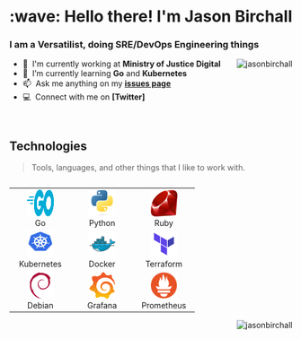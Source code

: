 <h1 align="left" id="jason-title">:wave: Hello there! I'm Jason Birchall</h1>
<h3 align="left">I am a Versatilist, doing SRE/DevOps Engineering things</h3>

<a href="#jasonBirchall-title">
  <img src="https://github-readme-stats.vercel.app/api?username=jasonbirchall&show_icons=true&count_private=true&include_all_commits=true&theme=dark" alt="jasonbirchall" align="right" />
</a>

- :office: &nbsp;I'm currently working at **Ministry of Justice Digital**
- :seedling: &nbsp;I’m currently learning **Go** and **Kubernetes**
- :mailbox: &nbsp;Ask me anything on my **[issues page]**
- :computer: &nbsp;Connect with me on **[Twitter]**

<br>
<h2 align="left" id="jasonBirchall-tech">Technologies</h2>

> Tools, languages, and other things that I like to work with.

<table align="left">
  <tr>
    <td align="center" width="96">
      <a href="#jasonBirchall-tech">
        <img src="./img/go-flat.svg" width="48" height="48" alt="Golang" />
      </a>
      <br>Go
    </td>
    <td align="center" width="96">
      <a href="#jasonBirchall-tech">
        <img src="./img/python-original.svg" width="48" height="48" alt="Python" />
      </a>
      <br>Python
    </td>
    <td align="center" width="96">
      <a href="#jasonBirchall-tech">
        <img src="./img/ruby.png" width="48" height="48" alt="Ruby" />
      </a>
      <br>Ruby
    </td>
  </tr>
  <tr>
    <td align="center" width="96">
      <a href="#jasonBirchall-tech" >
        <img src="https://raw.githubusercontent.com/cncf/artwork/master/projects/kubernetes/icon/color/kubernetes-icon-color.svg" width="48" height="48" alt="Kubernetes" />
      </a>
      <br>Kubernetes
    </td>
    <td align="center" width="96"> 
      <a href="#jasonBirchall-tech" >
        <img src="./img/docker-original.svg" width="48" height="48" alt="Docker" />
      </a>
      <br>Docker
    </td>
    <td align="center"  width="96">
      <a href="#jasonBirchall-tech">
        <img src="./img/terraform.png" width="48" height="48" alt="Terraform" />
      </a>
      <br>Terraform
    </td>
  </tr>
  <tr>
    <td align="center"  width="96">
      <a href="#jasonBirchall-tech">
        <img src="./img/debian-original.svg" width="48" height="48" alt="Debian" />
      </a>
      <br>Debian
    </td>
    <td align="center" width="96">
      <a href="#jasonBirchall-tech" >
        <img src="https://raw.githubusercontent.com/grafana/grafana/master/public/img/grafana_icon.svg" width="48" height="48" alt="Grafana" />
      </a>
      <br>Grafana
    </td>
    <td align="center" width="96">
      <a href="#jasonBirchall-tech" >
        <img src="https://github.com/cncf/artwork/blob/master/projects/prometheus/icon/color/prometheus-icon-color.svg" width="48" height="48" alt="Prometheus" />
      </a>
      <br>Prometheus
    </td>
  </tr>
</table>

<a href="#jasonBirchall-title">
  <img src="https://github-readme-stats.vercel.app/api/top-langs/?username=jasonBirchall&theme=dark&hide=vimscript" alt="jasonbirchall" align="right" />
</a>

<!-- links -->

[issues page]: https://github.com/jasonBirchall/MacroPower/issues "MacroPower/issues"
